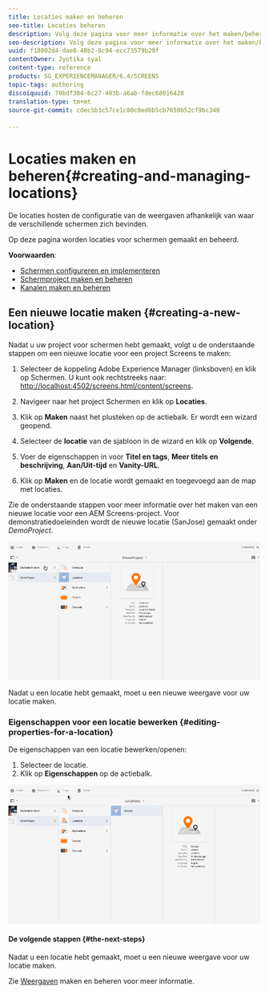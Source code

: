 ```yaml
---
title: Locaties maken en beheren
seo-title: Locaties beheren
description: Volg deze pagina voor meer informatie over het maken/beheren van locaties.
seo-description: Volg deze pagina voor meer informatie over het maken/beheren van locaties.
uuid: f18802d4-dae8-48b2-8c94-ecc73579b29f
contentOwner: Jyotika syal
content-type: reference
products: SG_EXPERIENCEMANAGER/6.4/SCREENS
topic-tags: authoring
discoiquuid: 70bdf384-6c27-403b-a6ab-fdec68016428
translation-type: tm+mt
source-git-commit: cdec5b3c57ce1c80c0ed6b5cb7650b52cf9bc340

---
```



# Locaties maken en beheren{#creating-and-managing-locations}

De locaties hosten de configuratie van de weergaven afhankelijk van waar de verschillende schermen zich bevinden.

Op deze pagina worden locaties voor schermen gemaakt en beheerd.

**Voorwaarden**:

* [Schermen configureren en implementeren](configuring-screens-introduction.md)
* [Schermproject maken en beheren](creating-a-screens-project.md)
* [Kanalen maken en beheren](managing-channels.md)

## Een nieuwe locatie maken {#creating-a-new-location}

Nadat u uw project voor schermen hebt gemaakt, volgt u de onderstaande stappen om een nieuwe locatie voor een project Screens te maken:

1. Selecteer de koppeling Adobe Experience Manager (linksboven) en klik op Schermen. U kunt ook rechtstreeks naar: [http://localhost:4502/screens.html/content/screens](http://localhost:4502/screens.html/content/screens).
1. Navigeer naar het project Schermen en klik op **Locaties**.
1. Klik op **Maken** naast het plusteken op de actiebalk. Er wordt een wizard geopend.
1. Selecteer de **locatie** van de sjabloon in de wizard en klik op **Volgende**.

1. Voer de eigenschappen in voor **Titel en tags**, **Meer titels en beschrijving**, **Aan/Uit-tijd** en **Vanity-URL**.

1. Klik op **Maken** en de locatie wordt gemaakt en toegevoegd aan de map met locaties.

Zie de onderstaande stappen voor meer informatie over het maken van een nieuwe locatie voor een AEM Screens-project. Voor demonstratiedoeleinden wordt de nieuwe locatie (SanJose) gemaakt onder *DemoProject*.

![player2](assets/player2.gif)

Nadat u een locatie hebt gemaakt, moet u een nieuwe weergave voor uw locatie maken.

### Eigenschappen voor een locatie bewerken {#editing-properties-for-a-location}

De eigenschappen van een locatie bewerken/openen:

1. Selecteer de locatie.
1. Klik op **Eigenschappen** op de actiebalk.

![player3](assets/player3.gif)

#### De volgende stappen {#the-next-steps}

Nadat u een locatie hebt gemaakt, moet u een nieuwe weergave voor uw locatie maken.

Zie [Weergaven](managing-displays.md) maken en beheren voor meer informatie.
